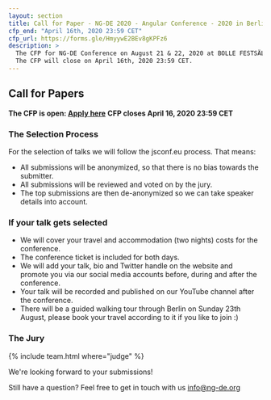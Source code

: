 ```yaml
---
layout: section
title: Call for Paper - NG-DE 2020 - Angular Conference - 2020 in Berlin
cfp_end: "April 16th, 2020 23:59 CET"
cfp_url: https://forms.gle/HmyywE2BEv8gKPFz6
description: >
  The CFP for NG-DE Conference on August 21 & 22, 2020 at BOLLE FESTSÄLE in Berlin is now open.
  The CFP will close on April 16th, 2020 23:59 CET.
---
```


## Call for Papers

**The CFP is open: [Apply here](https://forms.gle/HmyywE2BEv8gKPFz6)**
**CFP closes April 16, 2020 23:59 CET**

### The Selection Process

For the selection of talks we will follow the jsconf.eu process. That means:

- All submissions will be anonymized, so that there is no bias towards the submitter.
- All submissions will be reviewed and voted on by the jury.
- The top submissions are then de-anonymized so we can take speaker details into account.

### If your talk gets selected

- We will cover your travel and accommodation (two nights) costs for the conference.
- The conference ticket is included for both days.
- We will add your talk, bio and Twitter handle on the website and promote you via our social media accounts before, during and after the conference.
- Your talk will be recorded and published on our YouTube channel after the conference.
- There will be a guided walking tour through Berlin on Sunday 23th August, please book your travel according to it if you like to join :)

### The Jury

{% include team.html where="judge" %}



We're looking forward to your submissions!

Still have a question?
Feel free to get in touch with us [info@ng-de.org](mailto:info@ng-de.org)

